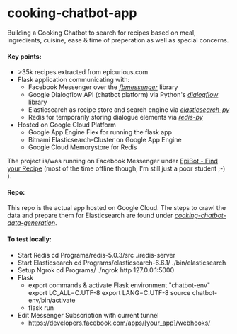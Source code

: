 # cooking-chatbot-app

Building a Cooking Chatbot to search for recipes based on meal, ingredients, cuisine, ease & time of preperation as well as special concerns.

#### Key points:
- \>35k recipes extracted from epicurious.com
- Flask application communicating with:
  - Facebook Messenger over the [*fbmessenger*](https://github.com/rehabstudio/fbmessenger) library
  - Google Dialogflow API (chatbot platform) via Python's [*dialogflow*](https://dialogflow-python-client-v2.readthedocs.io/en/latest/) library
  - Elasticsearch as recipe store and search engine via [*elasticsearch-py*](https://elasticsearch-py.readthedocs.io/en/master/)
  - Redis for temporarily storing dialogue elements via [*redis-py*](https://redis-py.readthedocs.io/en/latest/)
- Hosted on Google Cloud Platform
  - Google App Engine Flex for running the flask app
  - Bitnami Elasticsearch-Cluster on Google App Engine
  - Google Cloud Memorystore for Redis

The project is/was running on Facebook Messenger under [EpiBot - Find your Recipe](https://www.facebook.com/find.your.recipe.1/?modal=admin_todo_tour) (most of the time offline though, I'm still just a poor student ;-) ).

#### Repo:
This repo is the actual app hosted on Google Cloud. The steps to crawl the data and prepare them for Elasticsearch are found under [*cooking-chatbot-data-generation*](https://github.com/lukasb23/cooking-chatbot-data-generation).

#### To test locally:

- Start Redis
    cd Programs/redis-5.0.3/src
    ./redis-server
- Start Elasticsearch
    cd Programs/elasticsearch-6.6.1/
    ./bin/elasticsearch
- Setup Ngrok
    cd Programs/
    ./ngrok http 127.0.0.1:5000
- Flask
  - export commands & activate Flask environment "chatbot-env"
      export LC_ALL=C.UTF-8
      export LANG=C.UTF-8
      source chatbot-env/bin/activate
  - flask run
- Edit Messenger Subscription with current tunnel
  - https://developers.facebook.com/apps/[your_app]/webhooks/
